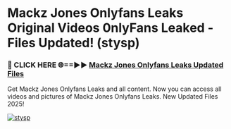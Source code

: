 # Mackz Jones Onlyfans Leaks Original Videos 0nlyFans Leaked - Files Updated! (stysp)

<h3>🔴 CLICK HERE 🌐==►► <a href="https://tinyurl.com/2jnfzry5" rel="nofollow">Mackz Jones Onlyfans Leaks Updated Files</a></h3>

Get Mackz Jones Onlyfans Leaks and all content. Now you can access all videos and pictures of Mackz Jones Onlyfans Leaks. New Updated Files 2025!

[![stysp](https://i.imgur.com/GyGTBgg.gif)](https://tinyurl.com/2jnfzry5)
